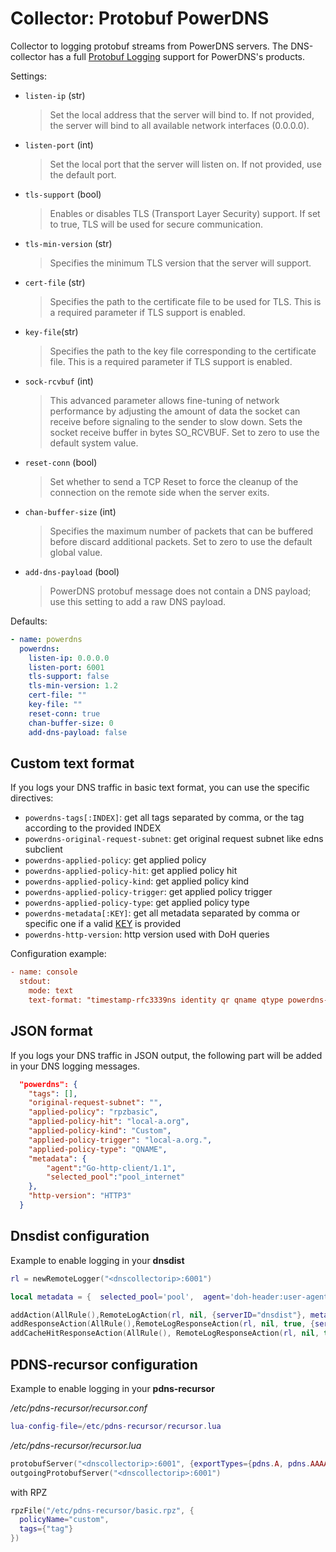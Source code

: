 # Collector: Protobuf PowerDNS

Collector to logging protobuf streams from PowerDNS servers. The DNS-collector has a full [Protobuf Logging](https://dnsdist.org/reference/protobuf.html) support for PowerDNS's products.

Settings:

* `listen-ip` (str)
  > Set the local address that the server will bind to. 
  > If not provided, the server will bind to all available network interfaces (0.0.0.0).

* `listen-port` (int)
  > Set the local port that the server will listen on. If not provided, use the default port.

* `tls-support` (bool)
  > Enables or disables TLS (Transport Layer Security) support.
  > If set to true, TLS will be used for secure communication.

* `tls-min-version` (str)
  > Specifies the minimum TLS version that the server will support.

* `cert-file` (str)
  > Specifies the path to the certificate file to be used for TLS.
  > This is a required parameter if TLS support is enabled.

* `key-file`(str)
  > Specifies the path to the key file corresponding to the certificate file.
  > This is a required parameter if TLS support is enabled.

* `sock-rcvbuf` (int)
  > This advanced parameter allows fine-tuning of network performance by adjusting the amount of data the socket can receive before signaling to the sender to slow down. Sets the socket receive buffer in bytes SO_RCVBUF.
  > Set to zero to use the default system value.

* `reset-conn` (bool)
  > Set whether to send a TCP Reset to force the cleanup of the connection on the remote side when the server exits.

* `chan-buffer-size` (int)
  > Specifies the maximum number of packets that can be buffered before discard additional packets.
  > Set to zero to use the default global value.

* `add-dns-payload` (bool)
  > PowerDNS protobuf message does not contain a DNS payload; use this setting to add a raw DNS payload.

Defaults:

```yaml
- name: powerdns
  powerdns:
    listen-ip: 0.0.0.0
    listen-port: 6001
    tls-support: false
    tls-min-version: 1.2
    cert-file: ""
    key-file: ""
    reset-conn: true
    chan-buffer-size: 0
    add-dns-payload: false
```

## Custom text format

If you logs your DNS traffic in basic text format, you can use the specific directives:

* `powerdns-tags[:INDEX]`: get all tags separated by comma, or the tag according to the provided INDEX
* `powerdns-original-request-subnet`: get original request subnet like edns subclient
* `powerdns-applied-policy`: get applied policy
* `powerdns-applied-policy-hit`: get applied policy hit
* `powerdns-applied-policy-kind`: get applied policy kind
* `powerdns-applied-policy-trigger`: get applied policy trigger
* `powerdns-applied-policy-type`: get applied policy type
* `powerdns-metadata[:KEY]`: get  all metadata separated by comma or specific one if a valid [KEY](https://dnsdist.org/rules-actions.html#RemoteLogAction) is provided
* `powerdns-http-version`: http version used with DoH queries

Configuration example:

```ini
- name: console
  stdout:
    mode: text
    text-format: "timestamp-rfc3339ns identity qr qname qtype powerdns-metadata:selected_pool"
```

## JSON format

If you logs your DNS traffic in JSON output, the following part will be added in your DNS logging messages.

```json
  "powerdns": {
    "tags": [],
    "original-request-subnet": "",
    "applied-policy": "rpzbasic",
    "applied-policy-hit": "local-a.org",
    "applied-policy-kind": "Custom",
    "applied-policy-trigger": "local-a.org.",
    "applied-policy-type": "QNAME",
    "metadata": {
        "agent":"Go-http-client/1.1",
        "selected_pool":"pool_internet"
    },
    "http-version": "HTTP3"
  }
```

## Dnsdist configuration

Example to enable logging in your **dnsdist**

```lua
rl = newRemoteLogger("<dnscollectorip>:6001")

local metadata = {  selected_pool='pool',  agent='doh-header:user-agent'  }

addAction(AllRule(),RemoteLogAction(rl, nil, {serverID="dnsdist"}, metadata))
addResponseAction(AllRule(),RemoteLogResponseAction(rl, nil, true, {serverID="dnsdist"}, metadata))
addCacheHitResponseAction(AllRule(), RemoteLogResponseAction(rl, nil, true, {serverID="dnsdist"}, metadata))
```

## PDNS-recursor configuration

Example to enable logging in your **pdns-recursor**

*/etc/pdns-recursor/recursor.conf*

```lua
lua-config-file=/etc/pdns-recursor/recursor.lua
```

*/etc/pdns-recursor/recursor.lua*

```lua
protobufServer("<dnscollectorip>:6001", {exportTypes={pdns.A, pdns.AAAA, pdns.CNAME}})
outgoingProtobufServer("<dnscollectorip>:6001")
```

with RPZ

```lua
rpzFile("/etc/pdns-recursor/basic.rpz", {
  policyName="custom",
  tags={"tag"}
})
```
